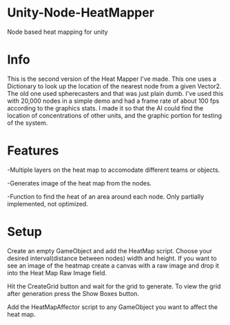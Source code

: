 # Unity-Node-HeatMapper
Node based heat mapping for unity

# Info
This is the second version of the Heat Mapper I've made.  This one uses a Dictionary to look up the location of the nearest node from a given Vector2.  The old one used spherecasters and that was just plain dumb.  I've used this with 20,000 nodes in a simple demo and had a frame rate of about 100 fps according to the graphics stats.  I made it so that the AI could find the location of concentrations of other units, and the graphic portion for testing of the system. 

# Features
-Multiple layers on the heat map to accomodate different teams or objects.

-Generates image of the heat map from the nodes.

-Function to find the heat of an area around each node.  Only partially implemented, not optimized.

# Setup
Create an empty GameObject and add the HeatMap script.  Choose your desired interval(distance between nodes) width and height.  If you want to see an image of the heatmap create a canvas with a raw image and drop it into the Heat Map Raw Image field.  

Hit the CreateGrid button and wait for the grid to generate.  To view the grid after generation press the Show Boxes button.

Add the HeatMapAffector script to any GameObject you want to affect the heat map.  
